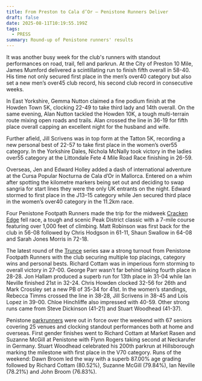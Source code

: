 ```yaml
---
title: From Preston to Cala d’Or – Penistone Runners Deliver
draft: false
date: 2025-08-11T10:19:55.199Z
tags:
  - PRESS
summary: Round-up of Penistone runners' results
---
```

It was another busy week for the club's runners with standout performances on road, trail, fell and parkrun. At the City of Preston 10 Mile, James Mumford delivered a scintillating run to finish fifth overall in 58-40. His time not only secured first place in the men’s over40 category but also set a new men’s over45 club record, his second club record in consecutive weeks.

In East Yorkshire, Gemma Nutton claimed a fine podium finish at the Howden Town 5K, clocking 22-49 to take third lady and 14th overall. On the same evening, Alan Nutton tackled the Howden 10K, a tough multi-terrain route mixing open roads and trails. Alan crossed the line in 36-19 for fifth place overall capping an excellent night for the husband and wife.

Further afield, Jill Scrivens was in top form at the Tatton 5K, recording a new personal best of 22-57 to take first place in the women’s over55 category. In the Yorkshire Dales, Nichola McNally took victory in the ladies over55 category at the Littondale Fete 4 Mile Road Race finishing in 26-59.

Overseas, Jen and Edward Holley added a dash of international adventure at the Cursa Popular Nocturna de Cala d’Or in Mallorca. Entered on a whim after spotting the kilometre markers being set out and deciding to swap sangria for start lines they were the only UK entrants on the night. Edward stormed to first place in the J13–15 category while Jen secured third place in the women’s over40 category in the 11.2km race.

Four Penistone Footpath Runners made the trip for the midweek [Cracken Edge](https://results.pfrac.co.uk/fell-league-2025/cracken-edge) fell race, a tough and scenic Peak District classic with a 7-mile course featuring over 1,000 feet of climbing. Matt Robinson was first back for the club in 56-08 followed by Chris Hodgson in 61-11, Shaun Swallow in 64-08 and Sarah Jones Morris in 72-18. 

The latest round of the [Trunce](https://results.pfrac.co.uk/fell-league-2025/trunce-7) series saw a strong turnout from Penistone Footpath Runners with the club securing multiple top placings, category wins and personal bests. Richard Cottam was in imperious form storming to overall victory in 27-00. George Parr wasn’t far behind taking fourth place in 28-28. Jon Hallam produced a superb run for 13th place in 31-04 while Ian Neville finished 21st in 32-24. Chris Howden clocked 32-56 for 26th and Mark Crossley set a new PB of 35-34 for 41st. In the women’s standings, Rebecca Timms crossed the line in 38-28, Jill Scrivens in 38-45 and Lois Lopez in 39-00. Chloe Hinchliffe also impressed with 40-59. Other strong runs came from Steve Dickinson (41-21) and Stuart Woodhead (41-37).

Penistone [parkrunners](https://results.pfrac.co.uk/parkrun-2025/2025-08-09) were out in force over the weekend with 67 seniors covering 25 venues and clocking standout performances both at home and overseas. First gender finishes went to Richard Cottam at Market Rasen and Suzanne McGill at Penistone with Flynn Rogers taking second at Neckarufer in Germany. Stuart Woodhead celebrated his 200th parkrun at Hillsborough marking the milestone with first place in the V70 category. Runs of the weekend: Dawn Broom led the way with a superb 87.00% age grading followed by Richard Cottam (80.52%), Suzanne McGill (79.84%), Ian Neville (78.21%) and John Broom (76.83%).